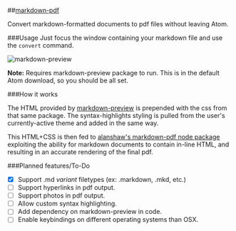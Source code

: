 ##[markdown-pdf](https://atom.io/packages/markdown-pdf)

Convert markdown-formatted documents to pdf files without leaving Atom.

###Usage
Just focus the window containing your markdown file and use the `convert` command.

![markdown-preview](https://raw.githubusercontent.com/travs/markdown-pdf/master/assets/testpdf.png)

**Note:** Requires markdown-preview package to run. This is in the default Atom download, so you should be all set.

###How it works

The HTML provided by [markdown-preview](https://github.com/atom/markdown-preview) is prepended with the css from that same package. The syntax-highlights styling is pulled from the user's currently-active theme and added in the same way.

This HTML+CSS is then fed to [alanshaw's markdown-pdf node package](https://github.com/alanshaw/markdown-pdf) exploiting the ability for markdown documents to contain in-line HTML, and resulting in an accurate rendering of the final pdf.

###Planned features/To-Do

- [x] Support .md *variant* filetypes (ex: .markdown, .mkd, etc.)
- [ ] Support hyperlinks in pdf output.
- [ ] Support photos in pdf output.
- [ ] Allow custom syntax highlighting.
- [ ] Add dependency on markdown-preview in code.
- [ ] Enable keybindings on different operating systems than OSX.
